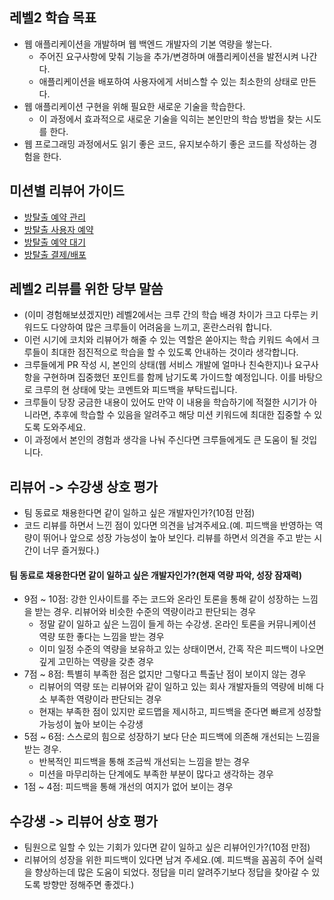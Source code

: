 ## 레벨2 학습 목표

* 웹 애플리케이션을 개발하며 웹 백엔드 개발자의 기본 역량을 쌓는다.
  * 주어진 요구사항에 맞춰 기능을 추가/변경하며 애플리케이션을 발전시켜 나간다.
  * 애플리케이션을 배포하여 사용자에게 서비스할 수 있는 최소한의 상태로 만든다.
* 웹 애플리케이션 구현을 위해 필요한 새로운 기술을 학습한다.
  * 이 과정에서 효과적으로 새로운 기술을 익히는 본인만의 학습 방법을 찾는 시도를 한다.
* 웹 프로그래밍 과정에서도 읽기 좋은 코드, 유지보수하기 좋은 코드를 작성하는 경험을 한다.


## 미션별 리뷰어 가이드

* [방탈출 예약 관리](./roomescape-admin.md)
* [방탈출 사용자 예약](./roomescape-member.md)
* [방탈출 예약 대기](./roomescape-waiting.md)
* [방탈출 결제/배포](./roomescape-payment.md)


## 레벨2 리뷰를 위한 당부 말씀

* (이미 경험해보셨겠지만) 레벨2에서는 크루 간의 학습 배경 차이가 크고 다루는 키워드도 다양하여 많은 크루들이 어려움을 느끼고, 혼란스러워 합니다.
* 이런 시기에 코치와 리뷰어가 해줄 수 있는 역할은 쏟아지는 학습 키워드 속에서 크루들이 최대한 점진적으로 학습을 할 수 있도록 안내하는 것이라 생각합니다.
* 크루들에게 PR 작성 시, 본인의 상태(웹 서비스 개발에 얼마나 친숙한지)나 요구사항을 구현하며 집중했던 포인트를 함께 남기도록 가이드할 예정입니다. 이를 바탕으로 크루의 현 상태에 맞는 코멘트와 피드백을 부탁드립니다. 
* 크루들이 당장 궁금한 내용이 있어도 만약 이 내용을 학습하기에 적절한 시기가 아니라면, 추후에 학습할 수 있음을 알려주고 해당 미션 키워드에 최대한 집중할 수 있도록 도와주세요.
* 이 과정에서 본인의 경험과 생각을 나눠 주신다면 크루들에게도 큰 도움이 될 것입니다.


## 리뷰어 -> 수강생 상호 평가

* 팀 동료로 채용한다면 같이 일하고 싶은 개발자인가?(10점 만점)
* 코드 리뷰를 하면서 느낀 점이 있다면 의견을 남겨주세요.(예. 피드백을 반영하는 역량이 뛰어나 앞으로 성장 가능성이 높아 보인다. 리뷰를 하면서 의견을 주고 받는 시간이 너무 즐거웠다.)

#### 팀 동료로 채용한다면 같이 일하고 싶은 개발자인가?(현재 역량 파악, 성장 잠재력)

* 9점 ~ 10점: 강한 인사이트를 주는 코드와 온라인 토론을 통해 같이 성장하는 느낌을 받는 경우. 리뷰어와 비슷한 수준의 역량이라고 판단되는 경우
    * 정말 같이 일하고 싶은 느낌이 들게 하는 수강생. 온라인 토론을 커뮤니케이션 역량 또한 좋다는 느낌을 받는 경우
    * 이미 일정 수준의 역량을 보유하고 있는 상태이면서, 간혹 작은 피드백이 나오면 깊게 고민하는 역량을 갖춘 경우
* 7점 ~ 8점: 특별히 부족한 점은 없지만 그렇다고 특출난 점이 보이지 않는 경우
    * 리뷰어의 역량 또는 리뷰어와 같이 일하고 있는 회사 개발자들의 역량에 비해 다소 부족한 역량이라 판단되는 경우
    * 현재는 부족한 점이 있지만 로드맵을 제시하고, 피드백을 준다면 빠르게 성장할 가능성이 높아 보이는 수강생
* 5점 ~ 6점: 스스로의 힘으로 성장하기 보다 단순 피드백에 의존해 개선되는 느낌을 받는 경우.
    * 반복적인 피드백을 통해 조금씩 개선되는 느낌을 받는 경우
    * 미션을 마무리하는 단계에도 부족한 부분이 많다고 생각하는 경우
* 1점 ~ 4점: 피드백을 통해 개선의 여지가 없어 보이는 경우


## 수강생 -> 리뷰어 상호 평가

* 팀원으로 일할 수 있는 기회가 있다면 같이 일하고 싶은 리뷰어인가?(10점 만점)
* 리뷰어의 성장을 위한 피드백이 있다면 남겨 주세요.(예. 피드백을 꼼꼼히 주어 실력을 향상하는데 많은 도움이 되었다. 정답을 미리 알려주기보다 정답을 찾아갈 수 있도록 방향만 정해주면 좋겠다.)
